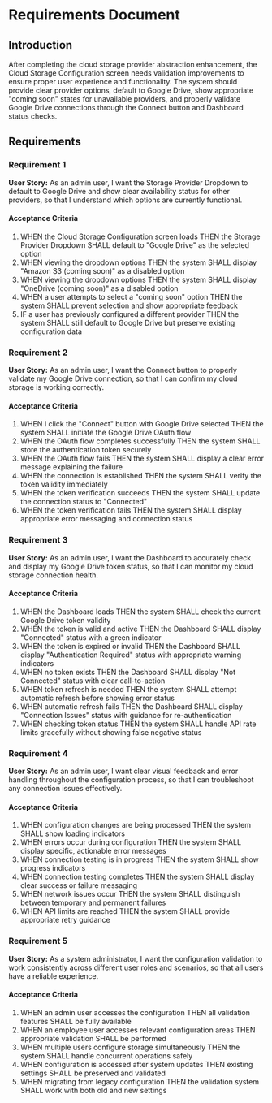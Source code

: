# Requirements Document

## Introduction

After completing the cloud storage provider abstraction enhancement, the Cloud Storage Configuration screen needs validation improvements to ensure proper user experience and functionality. The system should provide clear provider options, default to Google Drive, show appropriate "coming soon" states for unavailable providers, and properly validate Google Drive connections through the Connect button and Dashboard status checks.

## Requirements

### Requirement 1

**User Story:** As an admin user, I want the Storage Provider Dropdown to default to Google Drive and show clear availability status for other providers, so that I understand which options are currently functional.

#### Acceptance Criteria

1. WHEN the Cloud Storage Configuration screen loads THEN the Storage Provider Dropdown SHALL default to "Google Drive" as the selected option
2. WHEN viewing the dropdown options THEN the system SHALL display "Amazon S3 (coming soon)" as a disabled option
3. WHEN viewing the dropdown options THEN the system SHALL display "OneDrive (coming soon)" as a disabled option
4. WHEN a user attempts to select a "coming soon" option THEN the system SHALL prevent selection and show appropriate feedback
5. IF a user has previously configured a different provider THEN the system SHALL still default to Google Drive but preserve existing configuration data

### Requirement 2

**User Story:** As an admin user, I want the Connect button to properly validate my Google Drive connection, so that I can confirm my cloud storage is working correctly.

#### Acceptance Criteria

1. WHEN I click the "Connect" button with Google Drive selected THEN the system SHALL initiate the Google Drive OAuth flow
2. WHEN the OAuth flow completes successfully THEN the system SHALL store the authentication token securely
3. WHEN the OAuth flow fails THEN the system SHALL display a clear error message explaining the failure
4. WHEN the connection is established THEN the system SHALL verify the token validity immediately
5. WHEN the token verification succeeds THEN the system SHALL update the connection status to "Connected"
6. WHEN the token verification fails THEN the system SHALL display appropriate error messaging and connection status

### Requirement 3

**User Story:** As an admin user, I want the Dashboard to accurately check and display my Google Drive token status, so that I can monitor my cloud storage connection health.

#### Acceptance Criteria

1. WHEN the Dashboard loads THEN the system SHALL check the current Google Drive token validity
2. WHEN the token is valid and active THEN the Dashboard SHALL display "Connected" status with a green indicator
3. WHEN the token is expired or invalid THEN the Dashboard SHALL display "Authentication Required" status with appropriate warning indicators
4. WHEN no token exists THEN the Dashboard SHALL display "Not Connected" status with clear call-to-action
5. WHEN token refresh is needed THEN the system SHALL attempt automatic refresh before showing error status
6. WHEN automatic refresh fails THEN the Dashboard SHALL display "Connection Issues" status with guidance for re-authentication
7. WHEN checking token status THEN the system SHALL handle API rate limits gracefully without showing false negative status

### Requirement 4

**User Story:** As an admin user, I want clear visual feedback and error handling throughout the configuration process, so that I can troubleshoot any connection issues effectively.

#### Acceptance Criteria

1. WHEN configuration changes are being processed THEN the system SHALL show loading indicators
2. WHEN errors occur during configuration THEN the system SHALL display specific, actionable error messages
3. WHEN connection testing is in progress THEN the system SHALL show progress indicators
4. WHEN connection testing completes THEN the system SHALL display clear success or failure messaging
5. WHEN network issues occur THEN the system SHALL distinguish between temporary and permanent failures
6. WHEN API limits are reached THEN the system SHALL provide appropriate retry guidance

### Requirement 5

**User Story:** As a system administrator, I want the configuration validation to work consistently across different user roles and scenarios, so that all users have a reliable experience.

#### Acceptance Criteria

1. WHEN an admin user accesses the configuration THEN all validation features SHALL be fully available
2. WHEN an employee user accesses relevant configuration areas THEN appropriate validation SHALL be performed
3. WHEN multiple users configure storage simultaneously THEN the system SHALL handle concurrent operations safely
4. WHEN configuration is accessed after system updates THEN existing settings SHALL be preserved and validated
5. WHEN migrating from legacy configuration THEN the validation system SHALL work with both old and new settings